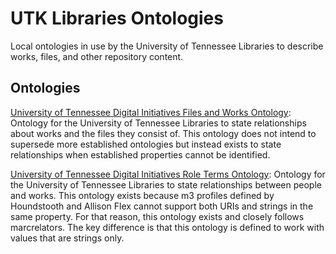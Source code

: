 # UTK Libraries Ontologies

Local ontologies in use by the University of Tennessee Libraries to describe works, files, and other repository content.

## Ontologies

[University of Tennessee Digital Initiatives Files and Works Ontology](https://ontology.lib.utk.edu/works): Ontology for 
the University of Tennessee Libraries to state relationships about works and the files they consist of.  This ontology 
does not intend to supersede more established ontologies but instead exists to state relationships when established properties cannot be identified.

[University of Tennessee Digital Initiatives Role Terms Ontology](https://ontology.lib.utk.edu/roles): Ontology for the 
University of Tennessee Libraries to state relationships between people and works.  This ontology exists because m3
profiles defined by Houndstooth and Allison Flex cannot support both URIs and strings in the same property.  For that 
reason, this ontology exists and closely follows marcrelators.  The key difference is that this ontology is defined to 
work with values that are strings only.
